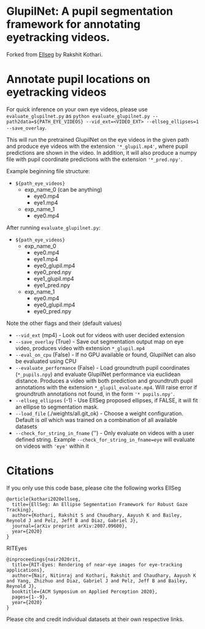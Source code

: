 # GlupilNet: A pupil segmentation framework for annotating eyetracking videos. 

Forked from [Ellseg](https://bitbucket.org/RSKothari/ellseg/src/master/) by Rakshit Kothari.
# Annotate pupil locations on eyetracking videos
For quick inference on your own eye videos, please use `evaluate_glupilnet.py` as `python evaluate_glupilnet.py --path2data=${PATH_EYE_VIDEOS} --vid_ext=<VIDEO_EXT> --ellseg_ellipses=1 --save_overlay`. 

This will run the pretrained GlupilNet on the eye videos in the given path and produce eye videos with the extension `'*_glupil.mp4'`, where pupil predictions are shown in the video. In addition, it will also produce a numpy file with pupil coordinate predictions with the extension `'*_pred.npy'`.

Example beginning file structure:
* `${path_eye_videos}`
  * exp_name_0 (can be anything)  
    * eye0.mp4
    * eye1.mp4
  * exp_name_1
    * eye0.mp4

After running `evaluate_glupilnet.py`:
* `${path_eye_videos}`
	* exp_name_0
		* eye0.mp4
		* eye1.mp4
      * eye0_glupil.mp4
      * eye0_pred.npy
      * eye1_glupil.mp4
      * eye1_pred.npy
	* exp_name_1
		* eye0.mp4
      * eye0_glupil.mp4
      * eye0_pred.npy


Note the other flags and their (default values)


* `--vid_ext` (mp4) - Look out for videos with user decided extension
* `--save_overlay` (True) - Save out segmentation output map on eye video, produces video with extension `*_glupil.mp4`
* `--eval_on_cpu` (False) - If no GPU available or found, GlupilNet can also be evaluated using CPU
* `--evaluate_performance` (False) - Load groundtruth pupil coordinates (`*_pupils.npy`) and evaluate GlupilNet performance via euclidean distance. Produces a video with both prediction and groundtruth pupil annotations with the extension `*_glupil_evaluate.mp4`. Will raise error if groundtruth annotations not found, in the form `'* pupils.npy'`.
* `--ellseg_ellipses` (-1) - Use EllSeg proposed ellipses, if FALSE, it will fit an ellipse to segmentation mask.
* `--load_file` (./weights/all.git_ok) - Choose a weight configuration. Default is *all* which was trained on a combination of all available datasets 
* `--check_for_string_in_fname` ('') - Only evaluate on videos with a user defined string. Example `--check_for_string_in_fname=eye` will evaluate on videos with `'eye'` within it


# Citations

If you only use this code base, please cite the following works
EllSeg 
```
@article{kothari2020ellseg,
  title={EllSeg: An Ellipse Segmentation Framework for Robust Gaze Tracking},
  author={Kothari, Rakshit S and Chaudhary, Aayush K and Bailey, Reynold J and Pelz, Jeff B and Diaz, Gabriel J},
  journal={arXiv preprint arXiv:2007.09600},
  year={2020}
}
```
RITEyes
```
@inproceedings{nair2020rit,
  title={RIT-Eyes: Rendering of near-eye images for eye-tracking applications},
  author={Nair, Nitinraj and Kothari, Rakshit and Chaudhary, Aayush K and Yang, Zhizhuo and Diaz, Gabriel J and Pelz, Jeff B and Bailey, Reynold J},
  booktitle={ACM Symposium on Applied Perception 2020},
  pages={1--9},
  year={2020}
}
```
Please cite and credit individual datasets at their own respective links.